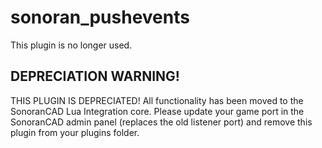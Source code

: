 # sonoran_pushevents

This plugin is no longer used.

## DEPRECIATION WARNING!

THIS PLUGIN IS DEPRECIATED! All functionality has been moved to the SonoranCAD Lua Integration core. Please update your game port in the SonoranCAD admin panel (replaces the old listener port) and remove this plugin from your plugins folder.